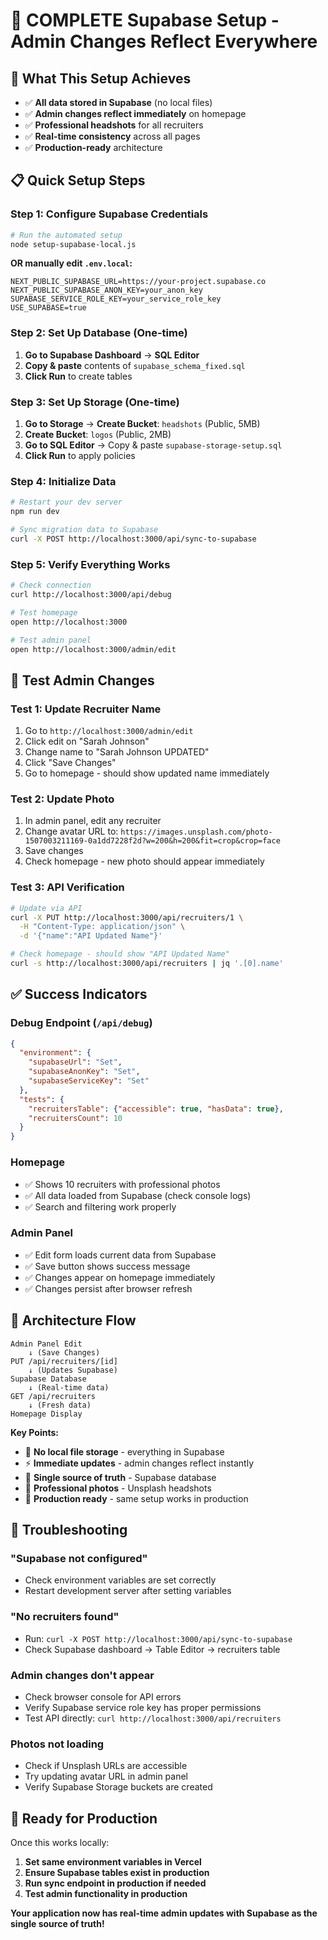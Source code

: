 # 🚀 COMPLETE Supabase Setup - Admin Changes Reflect Everywhere

## 🎯 What This Setup Achieves
- ✅ **All data stored in Supabase** (no local files)
- ✅ **Admin changes reflect immediately** on homepage
- ✅ **Professional headshots** for all recruiters
- ✅ **Real-time consistency** across all pages
- ✅ **Production-ready** architecture

## 📋 Quick Setup Steps

### Step 1: Configure Supabase Credentials
```bash
# Run the automated setup
node setup-supabase-local.js
```

**OR manually edit `.env.local`:**
```env
NEXT_PUBLIC_SUPABASE_URL=https://your-project.supabase.co
NEXT_PUBLIC_SUPABASE_ANON_KEY=your_anon_key
SUPABASE_SERVICE_ROLE_KEY=your_service_role_key
USE_SUPABASE=true
```

### Step 2: Set Up Database (One-time)
1. **Go to Supabase Dashboard** → **SQL Editor**
2. **Copy & paste** contents of `supabase_schema_fixed.sql`
3. **Click Run** to create tables

### Step 3: Set Up Storage (One-time)
1. **Go to Storage** → **Create Bucket**: `headshots` (Public, 5MB)
2. **Create Bucket**: `logos` (Public, 2MB)
3. **Go to SQL Editor** → Copy & paste `supabase-storage-setup.sql`
4. **Click Run** to apply policies

### Step 4: Initialize Data
```bash
# Restart your dev server
npm run dev

# Sync migration data to Supabase
curl -X POST http://localhost:3000/api/sync-to-supabase
```

### Step 5: Verify Everything Works
```bash
# Check connection
curl http://localhost:3000/api/debug

# Test homepage
open http://localhost:3000

# Test admin panel
open http://localhost:3000/admin/edit
```

## 🧪 Test Admin Changes

### Test 1: Update Recruiter Name
1. Go to `http://localhost:3000/admin/edit`
2. Click edit on "Sarah Johnson"
3. Change name to "Sarah Johnson UPDATED"
4. Click "Save Changes"
5. Go to homepage - should show updated name immediately

### Test 2: Update Photo
1. In admin panel, edit any recruiter
2. Change avatar URL to: `https://images.unsplash.com/photo-1507003211169-0a1dd7228f2d?w=200&h=200&fit=crop&crop=face`
3. Save changes
4. Check homepage - new photo should appear immediately

### Test 3: API Verification
```bash
# Update via API
curl -X PUT http://localhost:3000/api/recruiters/1 \
  -H "Content-Type: application/json" \
  -d '{"name":"API Updated Name"}'

# Check homepage - should show "API Updated Name"
curl -s http://localhost:3000/api/recruiters | jq '.[0].name'
```

## ✅ Success Indicators

### Debug Endpoint (`/api/debug`)
```json
{
  "environment": {
    "supabaseUrl": "Set",
    "supabaseAnonKey": "Set",
    "supabaseServiceKey": "Set"
  },
  "tests": {
    "recruitersTable": {"accessible": true, "hasData": true},
    "recruitersCount": 10
  }
}
```

### Homepage
- ✅ Shows 10 recruiters with professional photos
- ✅ All data loaded from Supabase (check console logs)
- ✅ Search and filtering work properly

### Admin Panel
- ✅ Edit form loads current data from Supabase
- ✅ Save button shows success message
- ✅ Changes appear on homepage immediately
- ✅ Changes persist after browser refresh

## 🔧 Architecture Flow

```
Admin Panel Edit
    ↓ (Save Changes)
PUT /api/recruiters/[id]
    ↓ (Updates Supabase)
Supabase Database
    ↓ (Real-time data)
GET /api/recruiters
    ↓ (Fresh data)
Homepage Display
```

**Key Points:**
- 🚫 **No local file storage** - everything in Supabase
- ⚡ **Immediate updates** - admin changes reflect instantly
- 🔄 **Single source of truth** - Supabase database
- 📸 **Professional photos** - Unsplash headshots
- 🎯 **Production ready** - same setup works in production

## 🚨 Troubleshooting

### "Supabase not configured"
- Check environment variables are set correctly
- Restart development server after setting variables

### "No recruiters found"
- Run: `curl -X POST http://localhost:3000/api/sync-to-supabase`
- Check Supabase dashboard → Table Editor → recruiters table

### Admin changes don't appear
- Check browser console for API errors
- Verify Supabase service role key has proper permissions
- Test API directly: `curl http://localhost:3000/api/recruiters`

### Photos not loading
- Check if Unsplash URLs are accessible
- Try updating avatar URL in admin panel
- Verify Supabase Storage buckets are created

## 🎉 Ready for Production

Once this works locally:
1. **Set same environment variables in Vercel**
2. **Ensure Supabase tables exist in production**
3. **Run sync endpoint in production if needed**
4. **Test admin functionality in production**

**Your application now has real-time admin updates with Supabase as the single source of truth!**